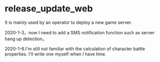# release_update_web
It is mainly used by an operator to deploy a new game server.

2020-1-3，now I need to add a SMS notification function such as server hang up detection。

2020-1-6.I'm still not familiar with the calculation of character battle properties. I'll write one myself when I have time.
